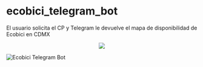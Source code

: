 # ecobici_telegram_bot 

El usuario solicita el CP y Telegram le devuelve el mapa de disponibilidad de Ecobici en CDMX

<p align="center">
  <img src="https://github.com/Afroefras/ecobici_telegram_bot/media/demo_halfsize.gif" />
</p>

![](/demo_halfsize.gif?raw=true "Ecobici Telegram Bot")
